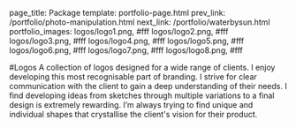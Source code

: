 page_title: Package
template: portfolio-page.html
prev_link: /portfolio/photo-manipulation.html
next_link: /portfolio/waterbysun.html
portfolio_images: logos/logo1.png, #fff
    logos/logo2.png, #fff
    logos/logo3.png, #fff
    logos/logo4.png, #fff
    logos/logo5.png, #fff
    logos/logo6.png, #fff
    logos/logo7.png, #fff
    logos/logo8.png, #fff
    
    
    
#Logos
A collection of logos designed for a wide range of clients. 
I enjoy developing this most recognisable part of branding. 
I strive for clear communication with the client to gain a deep understanding of their needs. 
I find developing ideas from sketches through multiple variations to a final design is extremely rewarding. 
I’m always trying to find unique and individual shapes that crystallise the client's vision for their product.